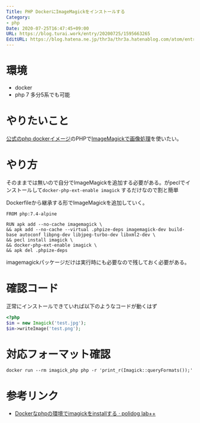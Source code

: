 ```yaml
---
Title: PHP DockerにImageMagickをインストールする
Category:
- php
Date: 2020-07-25T16:47:45+09:00
URL: https://blog.turai.work/entry/20200725/1595663265
EditURL: https://blog.hatena.ne.jp/thr3a/thr3a.hatenablog.com/atom/entry/26006613604177691
---
```


# 環境

- docker
- php 7 多分5系でも可能

# やりたいこと

[公式のphp dockerイメージ](https://hub.docker.com/_/php)のPHPで[ImageMagickで画像処理](https://www.php.net/manual/ja/book.imagick.php)を使いたい。


# やり方

そのままでは無いので自分でImageMagickを追加する必要がある。がpeclでインストールして`docker-php-ext-enable imagick` するだけなので割と簡単

Dockerfileから継承する形でImageMagickを追加していく。

```
FROM php:7.4-alpine

RUN apk add --no-cache imagemagick \
&& apk add --no-cache --virtual .phpize-deps imagemagick-dev build-base autoconf libpng-dev libjpeg-turbo-dev libxml2-dev \
&& pecl install imagick \
&& docker-php-ext-enable imagick \
&& apk del .phpize-deps
```

imagemagickパッケージだけは実行時にも必要なので残しておく必要がある。

# 確認コード

正常にインストールできていれば以下のようなコードが動くはず

```php
<?php
$im = new Imagick('test.jpg');
$im->writeImage('test.png'); 
```

# 対応フォーマット確認

```
docker run --rm imagick_php php -r 'print_r(Imagick::queryFormats());'
```

# 参考リンク

- [Dockerなphpの環境でimagickをinstallする · polidog lab++](https://polidog.jp/2018/05/08/php-docker-imagick/)
